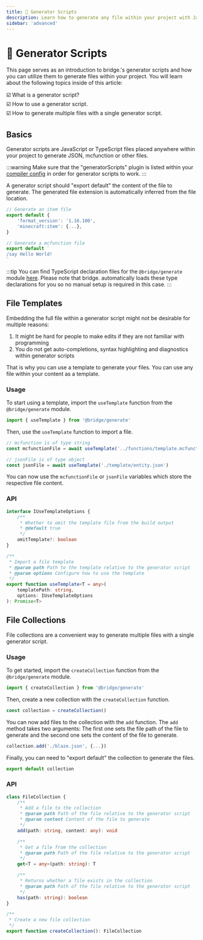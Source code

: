 ```yaml
---
title: 🤖 Generator Scripts
description: Learn how to generate any file within your project with JavaScript or TypeScript
sidebar: 'advanced'
---
```


# 🤖 Generator Scripts

This page serves as an introduction to bridge.'s generator scripts and how you can utilize them to generate files within your project.
You will learn about the following topics inside of this article:

:ballot_box_with_check: What is a generator script?<br/>
:ballot_box_with_check: How to use a generator script.<br/>
:ballot_box_with_check: How to generate multiple files with a single generator script.<br/>

## Basics

Generator scripts are JavaScript or TypeScript files placed anywhere within your project to generate JSON, mcfunction or other files.

:::warning
Make sure that the "generatorScripts" plugin is listed within your [compiler config](/guide/advanced/dash/index.html#build-profiles) in order for generator scripts to work.
:::

A generator script should "export default" the content of the file to generate. The generated file extension is automatically inferred from the file location.

```typescript
// Generate an item file
export default {
    'format_version': '1.16.100',
	'minecraft:item': {...},
}
```

```typescript
// Generate a mcfunction file
export default `
/say Hello World!
`
```

:::tip
You can find TypeScript declaration files for the `@bridge/generate` module [here](https://github.com/bridge-core/editor-packages/blob/main/packages/minecraftBedrock/types/generatorScript/main.d.ts). Please note that bridge. automatically loads these type declarations for you so no manual setup is required in this case.
:::

## File Templates

Embedding the full file within a generator script might not be desirable for multiple reasons:

1. It might be hard for people to make edits if they are not familiar with programming
2. You do not get auto-completions, syntax highlighting and diagnostics within generator scripts

That is why you can use a template to generate your files. You can use any file within your content as a template.

### Usage

To start using a template, import the `useTemplate` function from the `@bridge/generate` module.

```typescript
import { useTemplate } from '@bridge/generate'
```

Then, use the `useTemplate` function to import a file.

```typescript
// mcfunction is of type string
const mcfunctionFile = await useTemplate('../functions/template.mcfunction')

// jsonFile is of type object
const jsonFile = await useTemplate('./template/entity.json')
```

You can now use the `mcfunctionFile` or `jsonFile` variables which store the respective file content.

### API

```typescript
interface IUseTemplateOptions {
	/**
	 * Whether to omit the template file from the build output
	 * @default true
	 */
	omitTemplate?: boolean
}

/**
 * Import a file template
 * @param path Path to the template relative to the generator script
 * @param options Configure how to use the template
 */
export function useTemplate<T = any>(
	templatePath: string,
	options: IUseTemplateOptions
): Promise<T>
```

## File Collections

File collections are a convenient way to generate multiple files with a single generator script.

### Usage

To get started, import the `createCollection` function from the `@bridge/generate` module.

```typescript
import { createCollection } from '@bridge/generate'
```

Then, create a new collection with the `createCollection` function.

```typescript
const collection = createCollection()
```

You can now add files to the collection with the `add` function. The `add` method takes two arguments: The first one sets the file path of the file to generate and the second one sets the content of the file to generate.

```typescript
collection.add('./blaze.json', {...})
```

Finally, you can need to "export default" the collection to generate the files.

```typescript
export default collection
```

### API

```typescript
class FileCollection {
	/**
	 * Add a file to the collection
	 * @param path Path of the file relative to the generator script
	 * @param content Content of the file to generate
	 */
	add(path: string, content: any): void

	/**
	 * Get a file from the collection
	 * @param path Path of the file relative to the generator script
	 */
	get<T = any>(path: string): T

	/**
	 * Returns whether a file exists in the collection
	 * @param path Path of the file relative to the generator script
	 */
	has(path: string): boolean
}

/**
 * Create a new file collection
 */
export function createCollection(): FileCollection
```

